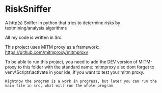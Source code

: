 # RiskSniffer
 A http(s) Sniffer in python that tries to determine risks by textmining/analysis algorithms 
 
All my code is written in Src.
 
 This project uses MITM proxy as a framework: https://github.com/mitmproxy/mitmproxy 

 To be able to run this project, you need to add the DEV version of MITM-proxy to this folder with the standard name: mitmproxy
	also dont forget to venv\Scripts\activate in your ide, if you want to test your mitm proxy.
	
	Rightnow the program is a work in progress, but later you can run the main file in src, what will run the whole program
